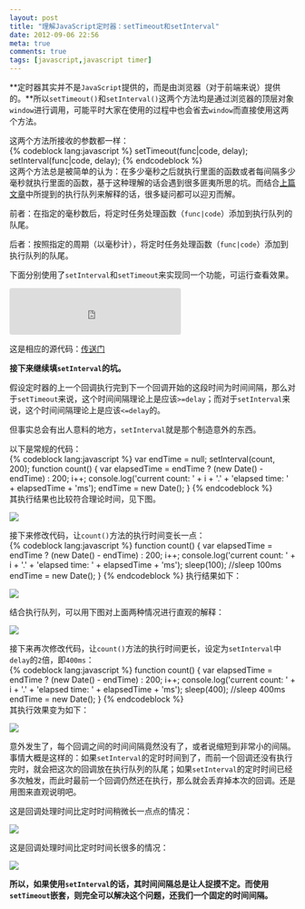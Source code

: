 ```yaml
---
layout: post
title: "理解JavaScript定时器：setTimeout和setInterval"
date: 2012-09-06 22:56
meta: true
comments: true
tags: [javascript,javascript timer]
---
```

**定时器其实并不是`JavaScript`提供的，而是由浏览器（对于前端来说）提供的。**所以`setTimeout()`和`setInterval()`这两个方法均是通过浏览器的顶层对象`window`进行调用，可能平时大家在使用的过程中也会省去`window`而直接使用这两个方法。  

这两个方法所接收的参数都一样：  
{% codeblock lang:javascript %}
setTimeout(func|code, delay);
setInterval(func|code, delay);
{% endcodeblock %}  
这两个方法总是被简单的认为：在多少毫秒之后就执行里面的函数或者每间隔多少毫秒就执行里面的函数，基于这种理解的话会遇到很多匪夷所思的坑。而结合[上篇文章](http://heroicyang.com/2012/08/28/javascript-event-loop.html)中所提到的执行队列来解释的话，很多疑问都可以迎刃而解。
  
前者：在指定的毫秒数后，将定时任务处理函数（`func|code`）添加到执行队列的队尾。  

后者：按照指定的周期（以毫秒计），将定时任务处理函数（`func|code`）添加到执行队列的队尾。  
<!-- more -->
下面分别使用了`setInterval`和`setTimeout`来实现同一个功能，可运行查看效果。 
 
<iframe src="http://sample.heroicyang.com/timer.html" style="border: 1px solid #DDD; border-radius: 3px; background: #F8F8F8; height:80px;"></iframe>

这是相应的源代码：<a href="http://code.heroicyang.com/timer.html" target="_blank">传送门</a>  

**接下来继续填`setInterval`的坑。**  

假设定时器的上一个回调执行完到下一个回调开始的这段时间为时间间隔，那么对于`setTimeout`来说，这个时间间隔理论上是应该`>=delay`；而对于`setInterval`来说，这个时间间隔理论上是应该`<=delay`的。

但事实总会有出人意料的地方，`setInterval`就是那个制造意外的东西。   

以下是常规的代码：   
{% codeblock lang:javascript %}
var endTime = null;
setInterval(count, 200);
function count() {
  var elapsedTime = endTime ? (new Date() - endTime) : 200;
  i++;
  console.log('current count: ' + i + '.' + 'elapsed time: ' + elapsedTime + 'ms');
  endTime = new Date();
}
{% endcodeblock %}    
其执行结果也比较符合理论时间，见下图。

![](http://img.heroicyang.com/setInterval1.png)   

接下来修改代码，让`count()`方法的执行时间变长一点：  
{% codeblock lang:javascript %}
function count() {
  var elapsedTime = endTime ? (new Date() - endTime) : 200;
  i++;
  console.log('current count: ' + i + '.' + 'elapsed time: ' + elapsedTime + 'ms');
  sleep(100); //sleep 100ms
  endTime = new Date();
}
{% endcodeblock %}
执行结果如下：

![](http://img.heroicyang.com/setInterval2.png)

结合执行队列，可以用下图对上面两种情况进行直观的解释：

![](http://img.heroicyang.com/setInterval1-explain.png)   

接下来再次修改代码，让`count()`方法的执行时间更长，设定为`setInterval`中`delay`的`2`倍，即`400ms`：  
{% codeblock lang:javascript %}
function count() {
  var elapsedTime = endTime ? (new Date() - endTime) : 200;
  i++;
  console.log('current count: ' + i + '.' + 'elapsed time: ' + elapsedTime + 'ms');
  sleep(400); //sleep 400ms
  endTime = new Date();
}
{% endcodeblock %}  
其执行效果变为如下：

![](http://img.heroicyang.com/setInterval3.png)  

意外发生了，每个回调之间的时间间隔竟然没有了，或者说缩短到非常小的间隔。事情大概是这样的：如果`setInterval`的定时时间到了，而前一个回调还没有执行完时，就会把这次的回调放在执行队列的队尾；如果`setInterval`的定时时间已经多次触发，而此时最前一个回调仍然还在执行，那么就会丢弃掉本次的回调。还是用图来直观说明吧。  

这是回调处理时间比定时时间稍微长一点点的情况：

![](http://img.heroicyang.com/setInterval2-explain.png)  

这是回调处理时间比定时时间长很多的情况：

![](http://img.heroicyang.com/setInterval3-explain.png)  

**所以，如果使用`setInterval`的话，其时间间隔总是让人捉摸不定。而使用`setTimeout`嵌套，则完全可以解决这个问题，还我们一个固定的时间间隔。**